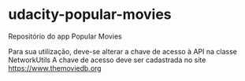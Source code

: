 # udacity-popular-movies
Repositório do app Popular Movies

Para sua utilização, deve-se alterar a chave de acesso à API na classe NetworkUtils
A chave de acesso deve ser cadastrada no site https://www.themoviedb.org
